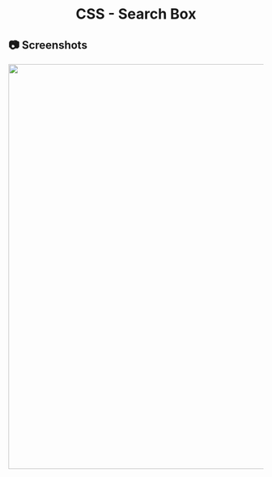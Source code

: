 <h1 align="center">
   CSS - Search Box
</h1>

<h2>
📷 Screenshots
</h2>

<p align="center">
  <img src="https://github.com/ozkannbuyuk/css-exercises/assets/111967202/ec5772ea-4f6a-49c0-9551-9756d6d3bf18" width="800" />
</p>
